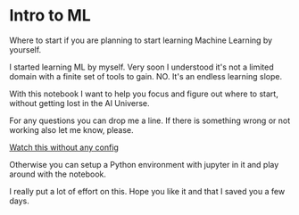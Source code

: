 # Intro to ML
Where to start if you are planning to start learning Machine Learning by yourself.

I started learning ML by myself. Very soon I understood it's not a limited domain with a finite set of tools to gain. NO.
It's an endless learning slope.

With this notebook I want to help you focus and figure out where to start, without getting lost in the AI Universe.

For any questions you can drop me a line.
If there is something wrong or not working also let me know, please.

[Watch this without any config](https://nbviewer.jupyter.org/github/skulas/Intro_to_ML/blob/master/Machine_Learning/Machine%20Learning%20Synthesis.ipynb)

Otherwise you can setup a Python environment with jupyter in it and play around with the notebook.

I really put a lot of effort on this. Hope you like it and that I saved you a few days.

